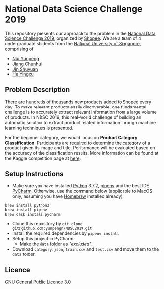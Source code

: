 # National Data Science Challenge 2019

This repository presents our approach to the problem in the [National Data Science Challenge 2019](https://careers.shopee.sg/ndsc/), organized by [Shopee](https://shopee.com/). We are a team of 4 undergraduate students from the [National University of Singapore](http://www.nus.edu.sg/), comprising of

- [Niu Yunpeng](http://github.com/yunpengn)
- [Jiang Chunhui](https://github.com/Adoby7)
- [Jin Shuyuan](https://github.com/CoderStellaJ)
- [He Yingxu](https://github.com/YingxuH)

## Problem Description

There are hundreds of thousands new products added to Shopee every day. To make relevant products easily discoverable, one fundamental challenge is to accurately extract relevant information from a large volume of products. In NDSC 2019, this real-world challenge of building an automatic solution to extract product related information through machine learning techniques is presented.

For the beginner category, we would focus on **Product Category Classification**. Participants are required to determine the category of a product given its image and title. Performance will be evaluated based on the accuracy of the classification results. More information can be found at the Kaggle competition page at [here](https://www.kaggle.com/c/ndsc-beginner).

## Setup Instructions

- Make sure you have installed [Python](https://www.python.org) 3.7.2, [pipenv](https://github.com/pypa/pipenv) and the best IDE [PyCharm](https://www.jetbrains.com/pycharm/). Otherwise, use the command below (applicable to MacOS only, assuming you have [Homebrew](https://brew.sh) installed already):
```bash
brew install python3
brew install pipenv
brew cask install pycharm
```
- Clone this repository by `git clone git@github.com:yunpengn/NDSC2019.git`
- Install the required dependencies by `pipenv install`
- Setup this project in PyCharm:
    - Make the `data` folder as _"excluded"_.
- Download `category.json`, `train.csv` and `test.csv` and move them to the `data` folder.

## Licence

[GNU General Public Licence 3.0](LICENSE)
